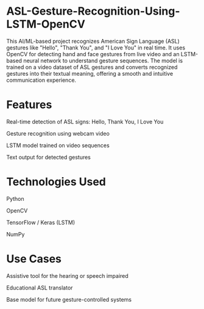 # ASL-Gesture-Recognition-Using-LSTM-OpenCV
This AI/ML-based project recognizes American Sign Language (ASL) gestures like "Hello", "Thank You", and "I Love You" in real time. It uses OpenCV for detecting hand and face gestures from live video and an LSTM-based neural network to understand gesture sequences. The model is trained on a video dataset of ASL gestures and converts recognized gestures into their textual meaning, offering a smooth and intuitive communication experience.

# Features
Real-time detection of ASL signs: Hello, Thank You, I Love You

Gesture recognition using webcam video

LSTM model trained on video sequences

Text output for detected gestures

# Technologies Used
Python

OpenCV

TensorFlow / Keras (LSTM)

NumPy

# Use Cases
Assistive tool for the hearing or speech impaired

Educational ASL translator

Base model for future gesture-controlled systems

